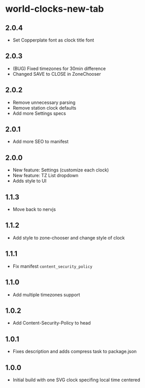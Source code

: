 # world-clocks-new-tab

## 2.0.4

 - Set Copperplate font as clock title font

## 2.0.3

 - (BUG) Fixed timezones for 30min difference
 - Changed SAVE to CLOSE in ZoneChooser

## 2.0.2

 - Remove unnecessary parsing
 - Remove station clock defaults
 - Add more Settings specs

## 2.0.1

 - Add more SEO to manifest

## 2.0.0

 - New feature: Settings (customize each clock)
 - New feature: TZ List dropdown
 - Adds style to UI

## 1.1.3

 - Move back to nervjs

## 1.1.2

 - Add style to zone-chooser and change style of clock

## 1.1.1

 - Fix manifest `content_security_policy`

## 1.1.0

 - Add multiple timezones support

## 1.0.2

 - Add Content-Security-Policy to head

## 1.0.1

 - Fixes description and adds compress task to package.json

## 1.0.0

 - Initial build with one SVG clock specifing local time centered
